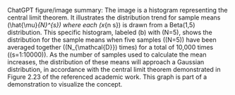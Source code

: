 ChatGPT figure/image summary: The image is a histogram representing the central limit theorem. It illustrates the distribution trend for sample means \(\hat{\mu}_{N}^{s}\) where each \(x_{n s}\) is drawn from a Beta(1,5) distribution. This specific histogram, labeled (b) with \(N=5\), shows the distribution for the sample means when five samples (\(N=5\)) have been averaged together (\(N_{\mathcal{D}}\) times) for a total of 10,000 times (\(s=1:10000\)). As the number of samples used to calculate the mean increases, the distribution of these means will approach a Gaussian distribution, in accordance with the central limit theorem demonstrated in Figure 2.23 of the referenced academic work. This graph is part of a demonstration to visualize the concept.